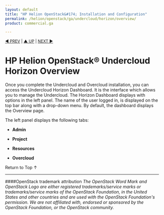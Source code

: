 ```yaml
---
layout: default
title: "HP Helion OpenStack&#174; Installation and Configuration"
permalink: /helion/openstack/ga/undercloud/horizon/overview/
product: commercial.ga

---
```

<!--UNDER REVISION-->


<script>

function PageRefresh {
onLoad="window.refresh"
}

PageRefresh();

</script>

<p style="font-size: small;"> <a href="/helion/openstack/support-matrix-beta/">&#9664; PREV</a> | <a href="/helion/openstack/">&#9650; UP</a> | <a href="/helion/openstack/install-beta/prereqs/">NEXT &#9654;</a> </p>

# HP Helion OpenStack&#174; Undercloud Horizon Overview
Once you complete the Undercloud and Overcloud installation, you can access the Undercloud Horizon Dashboard. It is the interface which allows you to manage the Undercloud. The Horizon Dashboard displays with options in the left panel. The name of the user logged in, is displayed on the top bar along with a drop-down menu. By default, the dashboard displays the Overview page.

The left panel displays the following tabs:

* **Admin**

* **Project**

* **Resources**

* **Overcloud**
 

<a href="#top" style="padding:14px 0px 14px 0px; text-decoration: none;"> Return to Top &#8593; </a>

----
####OpenStack trademark attribution
*The OpenStack Word Mark and OpenStack Logo are either registered trademarks/service marks or trademarks/service marks of the OpenStack Foundation, in the United States and other countries and are used with the OpenStack Foundation's permission. We are not affiliated with, endorsed or sponsored by the OpenStack Foundation, or the OpenStack community.*
